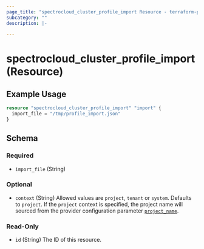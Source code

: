 ```yaml
---
page_title: "spectrocloud_cluster_profile_import Resource - terraform-provider-spectrocloud"
subcategory: ""
description: |-
  
---
```


# spectrocloud_cluster_profile_import (Resource)

  

## Example Usage


```terraform
resource "spectrocloud_cluster_profile_import" "import" {
  import_file = "/tmp/profile_import.json"
}
```


<!-- schema generated by tfplugindocs -->
## Schema

### Required

- `import_file` (String)

### Optional

- `context` (String) Allowed values are `project`, `tenant` or `system`. Defaults to `project`. If  the `project` context is specified, the project name will sourced from the provider configuration parameter [`project_name`](https://registry.terraform.io/providers/spectrocloud/spectrocloud/latest/docs#schema).

### Read-Only

- `id` (String) The ID of this resource.